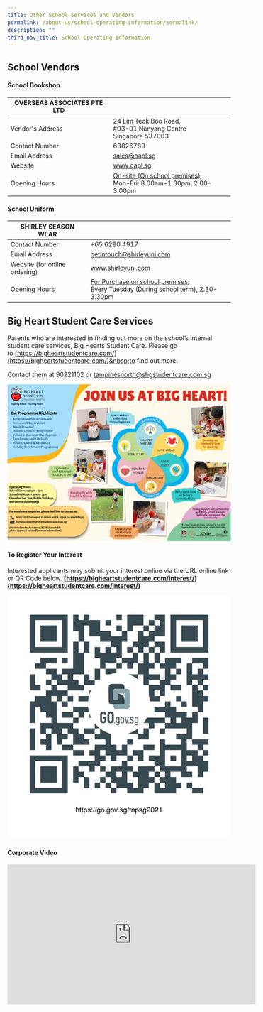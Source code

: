 ```yaml
---
title: Other School Services and Vendors
permalink: /about-us/school-operating-information/permalink/
description: ""
third_nav_title: School Operating Information
---
```

## **School Vendors**

#### **School Bookshop**<br>

| OVERSEAS ASSOCIATES PTE LTD |  | 
| -------- | -------- | 
| Vendor's Address    | 24 Lim Teck Boo Road, <br> #03-01 Nanyang Centre <br> Singapore 537003     | 
| Contact Number | 63826789 |
| Email Address | sales@oapl.sg |
| Website | www.oapl.sg |
| Opening Hours | <u>On-site (On school premises)</u><br> Mon-Fri: 8.00am-1.30pm, 2.00-3.00pm | 


#### **School Uniform**<br>

| SHIRLEY SEASON WEAR |  | 
| -------- | -------- | 
| Contact Number | +65 6280 4917 |
| Email Address | getintouch@shirleyuni.com |
| Website (for online ordering) | www.shirleyuni.com |
| Opening Hours | <u>For Purchase on school premises:</u><br>  Every Tuesday (During school term), 2.30-3.30pm |


## **Big Heart Student Care Services**

Parents who are interested in finding out more on the school’s internal student care services, Big Hearts Student Care. Please go to&nbsp;[https://bigheartstudentcare.com/](https://bigheartstudentcare.com/)&nbsp;to find out more. 

Contact them at 90221102 or [tampinesnorth@shgstudentcare.com.sg](tampinesnorth@shgstudentcare.com.sg)

![Big Heart Student Care](/images/big%20hearts%20poster.png)

#### **To Register Your Interest**<br>
Interested applicants may submit your interest online via the URL online link or QR Code below.
**[https://bigheartstudentcare.com/interest/](https://bigheartstudentcare.com/interest/)**

![Big Heart QR Code for registering interest](/images/big%20heart%20qr%20code.jpg)

#### **Corporate Video**<br>
<div class="bp-youtube">
<iframe allowfullscreen="" allow="accelerometer; autoplay; clipboard-write; encrypted-media; gyroscope; picture-in-picture; web-share" frameborder="0" title="YouTube video player" src="https://www.youtube.com/embed/Do4hSWR8s4o" height="315" width="560"></iframe>
</div>